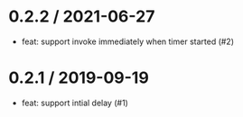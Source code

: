 
0.2.2 / 2021-06-27
==================

  * feat: support invoke immediately when timer started (#2)

0.2.1 / 2019-09-19
==================

  * feat: support intial delay (#1)
